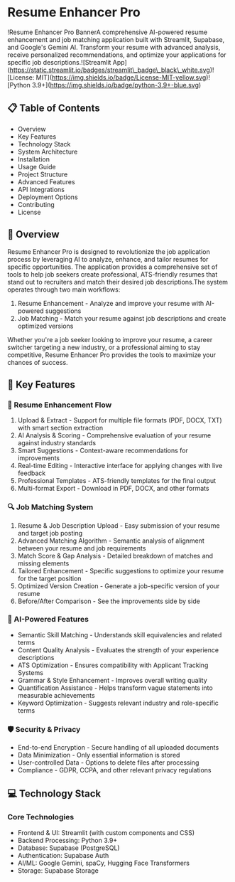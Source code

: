 # **Resume Enhancer Pro**

\!Resume Enhancer Pro BannerA comprehensive AI-powered resume enhancement and job matching application built with Streamlit, Supabase, and Google's Gemini AI. Transform your resume with advanced analysis, receive personalized recommendations, and optimize your applications for specific job descriptions.\!\[Streamlit App\](https://static.streamlit.io/badges/streamlit\_badge\_black\_white.svg)\!\[License: MIT\](https://img.shields.io/badge/License-MIT-yellow.svg)\!\[Python 3.9+\](https://img.shields.io/badge/python-3.9+-blue.svg)

## **📋 Table of Contents**

* Overview  
* Key Features  
* Technology Stack  
* System Architecture  
* Installation  
* Usage Guide  
* Project Structure  
* Advanced Features  
* API Integrations  
* Deployment Options  
* Contributing  
* License

## **🌟 Overview**

Resume Enhancer Pro is designed to revolutionize the job application process by leveraging AI to analyze, enhance, and tailor resumes for specific opportunities. The application provides a comprehensive set of tools to help job seekers create professional, ATS-friendly resumes that stand out to recruiters and match their desired job descriptions.The system operates through two main workflows:

1. Resume Enhancement \- Analyze and improve your resume with AI-powered suggestions  
2. Job Matching \- Match your resume against job descriptions and create optimized versions

Whether you're a job seeker looking to improve your resume, a career switcher targeting a new industry, or a professional aiming to stay competitive, Resume Enhancer Pro provides the tools to maximize your chances of success.

## **🔑 Key Features**

### **🔄 Resume Enhancement Flow**

1. Upload & Extract \- Support for multiple file formats (PDF, DOCX, TXT) with smart section extraction  
1. AI Analysis & Scoring \- Comprehensive evaluation of your resume against industry standards  
1. Smart Suggestions \- Context-aware recommendations for improvements  
1. Real-time Editing \- Interactive interface for applying changes with live feedback  
1. Professional Templates \- ATS-friendly templates for the final output  
1. Multi-format Export \- Download in PDF, DOCX, and other formats

### **🔍 Job Matching System**

1. Resume & Job Description Upload \- Easy submission of your resume and target job posting  
1. Advanced Matching Algorithm \- Semantic analysis of alignment between your resume and job requirements  
1. Match Score & Gap Analysis \- Detailed breakdown of matches and missing elements  
1. Tailored Enhancement \- Specific suggestions to optimize your resume for the target position  
1. Optimized Version Creation \- Generate a job-specific version of your resume  
1. Before/After Comparison \- See the improvements side by side

### **🧠 AI-Powered Features**

* Semantic Skill Matching \- Understands skill equivalencies and related terms  
* Content Quality Analysis \- Evaluates the strength of your experience descriptions  
* ATS Optimization \- Ensures compatibility with Applicant Tracking Systems  
* Grammar & Style Enhancement \- Improves overall writing quality  
* Quantification Assistance \- Helps transform vague statements into measurable achievements  
* Keyword Optimization \- Suggests relevant industry and role-specific terms

### **🛡️ Security & Privacy**

* End-to-end Encryption \- Secure handling of all uploaded documents  
* Data Minimization \- Only essential information is stored  
* User-controlled Data \- Options to delete files after processing  
* Compliance \- GDPR, CCPA, and other relevant privacy regulations

## **💻 Technology Stack**

### **Core Technologies**

* Frontend & UI: Streamlit (with custom components and CSS)  
* Backend Processing: Python 3.9+  
* Database: Supabase (PostgreSQL)  
* Authentication: Supabase Auth  
* AI/ML: Google Gemini, spaCy, Hugging Face Transformers  
* Storage: Supabase Storage

